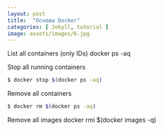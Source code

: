 ```yaml
---
layout: post
title:  "Основы Docker"
categories: [ Jekyll, tutorial ]
image: assets/images/6.jpg
---
```


<!-- TODO Rename file & title -->

List all containers (only IDs)
docker ps -aq

Stop all running containers

```sh
$ docker stop $(docker ps -aq)
```

Remove all containers

```sh
$ docker rm $(docker ps -aq)
```

Remove all images
docker rmi $(docker images -q)
